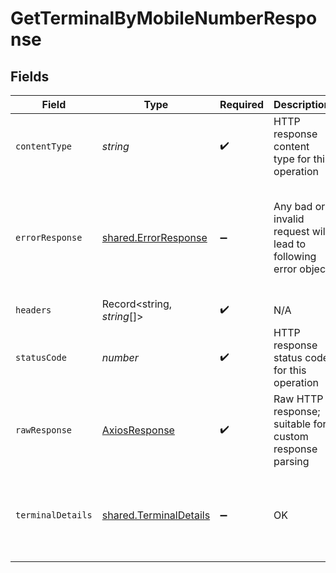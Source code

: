 # GetTerminalByMobileNumberResponse


## Fields

| Field                                                                                                               | Type                                                                                                                | Required                                                                                                            | Description                                                                                                         | Example                                                                                                             |
| ------------------------------------------------------------------------------------------------------------------- | ------------------------------------------------------------------------------------------------------------------- | ------------------------------------------------------------------------------------------------------------------- | ------------------------------------------------------------------------------------------------------------------- | ------------------------------------------------------------------------------------------------------------------- |
| `contentType`                                                                                                       | *string*                                                                                                            | :heavy_check_mark:                                                                                                  | HTTP response content type for this operation                                                                       |                                                                                                                     |
| `errorResponse`                                                                                                     | [shared.ErrorResponse](../../../sdk/models/shared/errorresponse.md)                                                 | :heavy_minus_sign:                                                                                                  | Any bad or invalid request will lead to following error object                                                      | {<br/>"message": "bad URL, please check API documentation",<br/>"code": "request_failed",<br/>"type": "invalid_request_error"<br/>} |
| `headers`                                                                                                           | Record<string, *string*[]>                                                                                          | :heavy_check_mark:                                                                                                  | N/A                                                                                                                 |                                                                                                                     |
| `statusCode`                                                                                                        | *number*                                                                                                            | :heavy_check_mark:                                                                                                  | HTTP response status code for this operation                                                                        |                                                                                                                     |
| `rawResponse`                                                                                                       | [AxiosResponse](https://axios-http.com/docs/res_schema)                                                             | :heavy_check_mark:                                                                                                  | Raw HTTP response; suitable for custom response parsing                                                             |                                                                                                                     |
| `terminalDetails`                                                                                                   | [shared.TerminalDetails](../../../sdk/models/shared/terminaldetails.md)                                             | :heavy_minus_sign:                                                                                                  | OK                                                                                                                  | {<br/>"terminal_phone_no": 6309291183,<br/>"terminal_id": 1,<br/>"terminal_type": "SPOS"<br/>}                      |